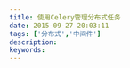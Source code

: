 ```yaml
---
title: 使用Celery管理分布式任务
date: 2015-09-27 20:03:11
tags: ['分布式','中间件']
description:
keywords:
---
```

